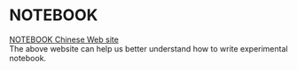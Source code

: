 NOTEBOOK
========
[NOTEBOOK Chinese Web site](https://www.biomart.cn/experiment/430/599/627/205672.htm) <br>
The above website can help us better understand how to write experimental notebook. <br>

